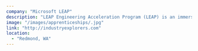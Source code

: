 ```yaml
---
company: "Microsoft LEAP"
description: "LEAP Engineering Acceleration Program (LEAP) is an immersive, 16-week program providing real-world experience through development and project management for individuals with non-traditional backgrounds or are returning to the workforce."
image: "/images/apprenticeships/.jpg"
link: "http://industryexplorers.com"
location:
  - "Redmond, WA"
---
```

